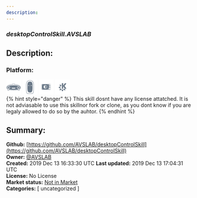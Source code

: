 ```yaml
---
description: 
---
```


### _desktopControlSkill.AVSLAB_  
## Description:  
  
  
  
### Platform:  
 ![Mark I](../.gitbook/assets/mark-1-icon.png)  ![Mark II](../.gitbook/assets/mark-2-icon.png)  ![Picroft](../.gitbook/assets/picroft-icon.png)  ![plasmoid](../.gitbook/assets/kde.png)   
{% hint style="danger" %}
This skill dosnt have any license attatched. It is not adviasable to use this skillnor fork or clone, as you dont know if you are legaly allowed to do so by the auhtor.
{% endhint %}
  
## Summary:  
**Github:** [https://github.com/AVSLAB/desktopControlSkill](https://github.com/AVSLAB/desktopControlSkill)  
**Owner:** [@AVSLAB](https://github.com/AVSLAB)  
**Created:** 2019 Dec 13 16:33:30 UTC  **Last updated:** 2019 Dec 13 17:04:31 UTC  
**License:** No License  
**Market status:** [Not in Market](https://market.mycroft.ai/skill/)  
**Categories:** [ uncategorized ]   
